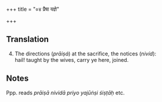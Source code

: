 +++
title = "०४ प्रैषा यज्ञे"

+++
## Translation
4. The directions (*prāiṣá*) at the sacrifice, the notices (*nivíd*):  
hail! taught by the wives, carry ye here, joined.

## Notes
Ppp. reads *prāiṣā nividā priyo yajūṅṣi śiṣṭāḥ* etc.
